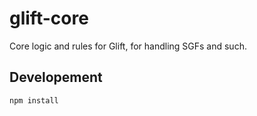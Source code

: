 # glift-core

Core logic and rules for Glift, for handling SGFs and such.

## Developement

```shell
npm install
```
